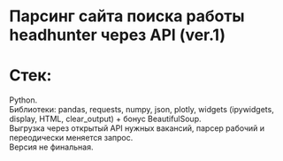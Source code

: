 # Парсинг сайта поиска работы headhunter через API (ver.1)
# Стек:  
Python.   
Библиотеки: pandas, requests, numpy, json, plotly, widgets (ipywidgets, display, HTML, clear_output) + бонус BeautifulSoup.   
Выгрузка через открытый API нужных вакансий, парсер рабочий и переодически меняется запрос.   
Версия не финальная.  
